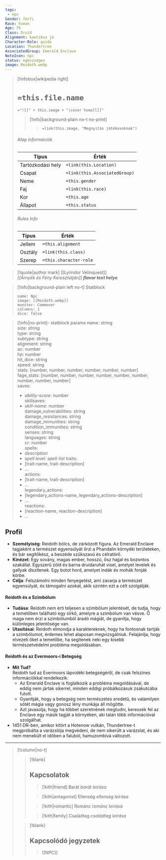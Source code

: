 ```yaml
---
tags:
 - npc
Gender: férfi
Race: human
Age: 75
Class: Druid
Alignment: kaotikus jó
Character-Role: guide
Location: Thundertree
AssociatedGroup: Emerald Enclave
NoteIcon: npc
status: egészséges
image: Reidoth.webp
---
```


> [!infobox|wikipedia right]
> # `=this.file.name`
> `="![[" + this.image + "|cover hsmall]]"`
>> [!info|background-plain no-t no-print]
>>>  `=link(this.image, "Megnyitás játékosoknak")`
> ###### Alap információk
> Típus |  Érték |
> ---|---|
> Tartózkodási hely | `=link(this.Location)` |
> Csapat | `=link(this.AssociatedGroup)` |
> Neme | `=this.gender` |
> Faj | `=link(this.race)` |
> Kor | `=this.age` |
> Állapot | `=this.status` |
> ###### Rules Info
> Típus |  Érték |
> ---|---|
> Jellem | `=this.alignment` |
> Osztály | `=link(this.class)` |
> Szerep | `=this.character-role` |

>[!quote|author mark] [[Lyrindor Velinquest]]<br>*[[Árnyék és Fény Keresztútján]]*
>***flavor text helye***

> [!info|background-plain left no-t] Statblock
> ```statblock
> name: Npc
> image: [[Reidoth.webp]]
> monster: Commoner
> columns: 1
> dice: false
> ```

> [!info|no-print]- statblock params
>  name: string  
> size: string  
> type: string  
> subtype: string  
> alignment: string  
> ac: number  
> hp: number  
> hit_dice: string  
> speed: string  
> stats: [number, number, number, number, number, number]  
> fage_stats: [number, number, number, number, number, number, number, number, number]  
> saves:  
> - *ability-score*: number  
> skillsaves:  
> - *skill-name*: number  
> damage_vulnerabilities: string  
> damage_resistances: string  
> damage_immunities: string  
> condition_immunities: string  
> senses: string  
> languages: string  
> cr: number  
> spells:  
> - *description*
> - *spell level*: *spell-list*
> traits:  
> - [trait-name, trait-description]  
> - ...  
> actions:  
> - [trait-name, trait-description]  
> - ...  
> legendary_actions:  
> - [legendary_actions-name, legendary_actions-description]  
> - ...  
> reactions:  
> - [reaction-name, reaction-description]  
> - ...

## Profil
- **Személyiség**: Reidoth bölcs, de zárkózott figura. Az Emerald Enclave tagjaként a természet egyensúlyát őrzi a Phandalin környéki területeken, és bár segítőkész, a beszéde szűkszavú és célratörő.
- **Kinézet**: Egy sovány, magas ember, hosszú, ősz hajjal és bozontos szakállal. Egyszerű zöld és barna druidaruhát visel, amelyet levelek és gallyak díszítenek. Egy botot hord, amelyet indák és mohák fonják körbe.
- **Célja**: Felszámolni minden fenyegetést, ami zavarja a természet egyensúlyát, és támogatni azokat, akik szintén ezt a célt szolgálják.
#### **Reidoth és a Szimbólum**

- **Tudása**: Reidoth nem érti teljesen a szimbólum jelentését, de tudja, hogy a temetőben található egy sírkő, amelyre a szimbólum van vésve. Ő maga nem érzi a szimbólumból áradó mágiát, de gyanítja, hogy különleges jelentősége van.
- **Utasításai**: Reidoth elmondja a karaktereknek, hogy ha fontosnak tartják a szimbólumot, érdemes lehet alaposan megvizsgálniuk. Felajánlja, hogy elvezeti őket a temetőbe, ha segítenek neki egy kisebb természetvédelmi probléma megoldásában.
#### **Reidoth és az Evermoors-i Betegség**

- **Mit Tud?**  
    Reidoth tud az Evermoors lápvidéki betegségéről, de csak felszínes információkkal rendelkezik:
    - Az Emerald Enclave is foglalkozik a probléma megoldásával, de eddig nem jártak sikerrel, minden eddigi próbálkozásuk zsákutcába futott.
    - Gyanítják, hogy a betegség nem természetes eredetű, és valamilyen sötét mágia vagy gonosz lény munkája áll mögötte.
    - Azt javasolja, hogy ha többet szeretnének megtudni, keressék fel az Enclave egy másik tagját a környéken, aki talán több információval szolgálhat.
- 1451 DR-ben, amikor kitört a Hotenow vulkán, Thundertree-t megpróbálta a varázslója megvédeni, de nem sikerült a varázslat, és aki nem menekült el időben a faluból, hamuzombivá változott.


---
> [!column|no-t]
>
>> [!blank]
>> ## Kapcsolatok
>>> [!kith|friend] Barát _barát leírása_
>>
>>> [!kith|antagonist] Ellenség _ellenség leírása_
>>
>>> [!kith|romantic] Románc _románc leírása_
>>
>>> [!kith|family] Családtag _családtag leírása_
>
>> [!blank]
>> ## **Kapcsolódó jegyzetek**
>>> [[NPC]]